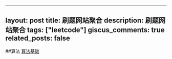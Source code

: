 
---
layout: post
title:   刷题网站聚合
description: 刷题网站聚合
tags: ["leetcode"]
giscus_comments: true
related_posts: false
---
##算法
[算法基础](https://oi-wiki.org/basic/quick-sort/)